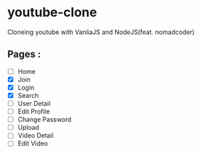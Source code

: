 # youtube-clone
Cloneing youtube with VanliaJS and NodeJS(feat. nomadcoder)

## Pages : 

- [ ] Home
- [x] Join
- [x] Login
- [x] Search
- [ ] User Detail
- [ ] Edit Profile
- [ ] Change Password
- [ ] Upload
- [ ] Video Detail
- [ ] Edit Video